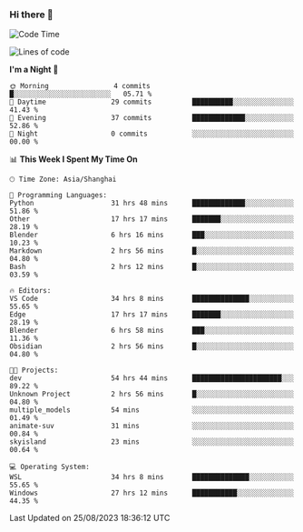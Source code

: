 ### Hi there 👋

<!--
**GwenKaplan/GwenKaplan** is a ✨ _special_ ✨ repository because its `README.md` (this file) appears on your GitHub profile.

Here are some ideas to get you started:

- 🔭 I’m currently working on ...
- 🌱 I’m currently learning ...
- 👯 I’m looking to collaborate on ...
- 🤔 I’m looking for help with ...
- 💬 Ask me about ...
- 📫 How to reach me: ...
- 😄 Pronouns: ...
- ⚡ Fun fact: ...
-->

<!--START_SECTION:waka-->
![Code Time](http://img.shields.io/badge/Code%20Time-473%20hrs%2036%20mins-blue)

![Lines of code](https://img.shields.io/badge/From%20Hello%20World%20I%27ve%20Written-108.5%20thousand%20lines%20of%20code-blue)

**I'm a Night 🦉** 

```text
🌞 Morning                4 commits           █░░░░░░░░░░░░░░░░░░░░░░░░   05.71 % 
🌆 Daytime                29 commits          ██████████░░░░░░░░░░░░░░░   41.43 % 
🌃 Evening                37 commits          █████████████░░░░░░░░░░░░   52.86 % 
🌙 Night                  0 commits           ░░░░░░░░░░░░░░░░░░░░░░░░░   00.00 % 
```


📊 **This Week I Spent My Time On** 

```text
🕑︎ Time Zone: Asia/Shanghai

💬 Programming Languages: 
Python                   31 hrs 48 mins      █████████████░░░░░░░░░░░░   51.86 % 
Other                    17 hrs 17 mins      ███████░░░░░░░░░░░░░░░░░░   28.19 % 
Blender                  6 hrs 16 mins       ███░░░░░░░░░░░░░░░░░░░░░░   10.23 % 
Markdown                 2 hrs 56 mins       █░░░░░░░░░░░░░░░░░░░░░░░░   04.80 % 
Bash                     2 hrs 12 mins       █░░░░░░░░░░░░░░░░░░░░░░░░   03.59 % 

🔥 Editors: 
VS Code                  34 hrs 8 mins       ██████████████░░░░░░░░░░░   55.65 % 
Edge                     17 hrs 17 mins      ███████░░░░░░░░░░░░░░░░░░   28.19 % 
Blender                  6 hrs 58 mins       ███░░░░░░░░░░░░░░░░░░░░░░   11.36 % 
Obsidian                 2 hrs 56 mins       █░░░░░░░░░░░░░░░░░░░░░░░░   04.80 % 

🐱‍💻 Projects: 
dev                      54 hrs 44 mins      ██████████████████████░░░   89.22 % 
Unknown Project          2 hrs 56 mins       █░░░░░░░░░░░░░░░░░░░░░░░░   04.80 % 
multiple_models          54 mins             ░░░░░░░░░░░░░░░░░░░░░░░░░   01.49 % 
animate-suv              31 mins             ░░░░░░░░░░░░░░░░░░░░░░░░░   00.84 % 
skyisland                23 mins             ░░░░░░░░░░░░░░░░░░░░░░░░░   00.64 % 

💻 Operating System: 
WSL                      34 hrs 8 mins       ██████████████░░░░░░░░░░░   55.65 % 
Windows                  27 hrs 12 mins      ███████████░░░░░░░░░░░░░░   44.35 % 
```


 Last Updated on 25/08/2023 18:36:12 UTC
<!--END_SECTION:waka-->

